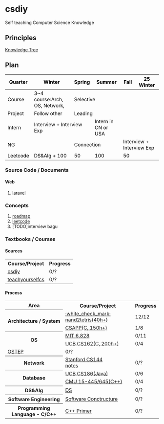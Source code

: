 # csdiy
Self teaching Computer Science Knowledge

## Principles
[Knowledge Tree](Knowledge_Tree.md)

## Plan
<table class="tg">
<thead>
  <tr>
    <th class="tg-xogg"><span style="color:#000">Quarter</span></th>
    <th class="tg-xogg"><span style="color:#000">Winter</span></th>
    <th class="tg-xogg"><span style="color:#000">Spring</span></th>
    <th class="tg-xogg"><span style="color:#000">Summer</span></th>
    <th class="tg-xogg"><span style="color:#000">Fall</span></th>
    <th class="tg-xogg"><span style="color:#000">25 Winter</span></th>
  </tr>
</thead>
<tbody>
  <tr>
    <td class="tg-jaco"><span style="color:#000">Course</span></td>
    <td class="tg-lboi"><span style="color:#000">3~4 course:Arch, OS, Network,</span> </td>
    <td class="tg-lboi" colspan="2"><span style="color:#000">Selective</span></td>
    <td class="tg-lboi"></td>
    <td class="tg-cly1"></td>
  </tr>
  <tr>
    <td class="tg-jaco"><span style="color:#000">Project</span></td>
    <td class="tg-lboi"><span style="color:#000">Follow other</span></td>
    <td class="tg-lboi" colspan="4"><span style="color:#000">Leading</span></td>
  </tr>
  <tr>
    <td class="tg-jaco"><span style="color:#000">Intern</span></td>
    <td class="tg-lboi" colspan="2"><span style="color:#000">Interview + Interview Exp</span></td>
    <td class="tg-lboi"><span style="color:#000">Intern in CN or USA</span></td>
    <td class="tg-lboi"></td>
    <td class="tg-cly1"></td>
  </tr>
  <tr>
    <td class="tg-y93n"><span style="color:#000">NG</span></td>
    <td class="tg-cly1"></td>
    <td class="tg-cly1" colspan="2"><span style="color:#000">Connection</span></td>
    <td class="tg-cly1" colspan="2"><span style="color:#000">Interview + Interview Exp</span></td>
  </tr>
  <tr>
    <td class="tg-y93n"><span style="color:#000">Leetcode</span></td>
    <td class="tg-mwxe"><span style="color:#000">DS&Alg + 100</span></td>
    <td class="tg-mwxe"><span style="color:#000">50</span></td>
    <td class="tg-mwxe"><span style="color:#000">100</span></td>
    <td class="tg-mwxe"><span style="color:#000">50</span></td>
    <td class="tg-cly1"></td>
  </tr>
</tbody>
</table>

### Source Code / Documents
#### Web 
1. [laravel](https://laravel.com/docs/10.x)


### Concepts
1. [roadmap](https://roadmap.sh)
2. [leetcode](https://leetcode.com)
3. [TODO]interview bagu

### Textbooks / Courses
<h4>Sources</h4>
<table>
  <tr>
    <th>Course/Project</th>
    <th>Progress</th>
  </tr>
  <tr>
    <td><a href="https://csdiy.wiki">csdiy</a></td>
    <td>0/?</td>
  </tr>
  <tr>
    <td><a href="https://teachyourselfcs.com">teachyourselfcs</a></td>
    <td>0/?</td>
  </tr>
</table>

<h4>Process</h4>
<table>
<tr>
    <th>Area</th>
    <th>Course/Project</th>
    <th>Progress</th>
</tr>
<tr>
    <th rowspan="2">Architecture / System</th>
    <td><a href="https://www.nand2tetris.org">:white_check_mark: nand2tetris(40h+)</a></td>
    <td>12/12</td>
</tr>
<tr>
    <td><a href="https://csapp.cs.cmu.edu/3e/home.html">CSAPP(C, 150h+)</a></td>
    <td>1/8</td>
</tr>

<tr>
    <th rowspan="3">OS</th>
	<td><a href="https://pdos.csail.mit.edu/6.828/2021/schedule.html">MIT 6.828</a></td>
    <td>0/11</td>
</tr>


<tr>
    <td><a href="https://cs162.org">UCB CS162(C, 200h+)</a></td>
	<td>0/4</td>
<tr>
<tr>
    <td><a href="https://pages.cs.wisc.edu/~remzi/OSTEP/">OSTEP</a></td>
    <td>0/?</td>
</tr>

<tr>
    <th rowspan="1">Network</th>
    <td><a href="https://cs144.github.io">Stanford CS144</a><br /><a href="https://kiprey.github.io/2021/11/cs144-lab0/">notes</a></td>
    <td>0/?</td>
</tr>

<tr>
    <th rowspan="2">Database</th>
	<td><a href="https://cs186berkeley.net">UCB CS186(Java)</a></td>
    <td>0/6</td>
</tr>
<tr>
    <td><a href="https://15445.courses.cs.cmu.edu/fall2020/">CMU 15-445/645(C++)</a></td>
	<td>0/4</td>
<tr>
    <th rowspan="1">DS&Alg</th>
    <td><a href="https://sp23.datastructur.es">DS</a></td>
    <td>0/?</td>
</tr>
<tr>
    <th rowspan="1">Software Engineering</th>
    <td><a href="https://web.mit.edu/6.031/www/sp23/">Software Conctructure</a></td>
    <td>0/?</td>
</tr>
<tr>
    <th rowspan="1">Programming Language - C/C++</th>
    <td><a href="https://www.oreilly.com/library/view/c-primer-fifth/9780133053043/">C++ Primer</a></td>
    <td>0/?</td>
</tr>
</table>
